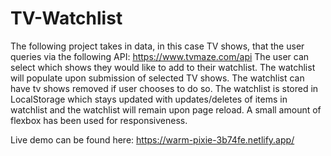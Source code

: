 # TV-Watchlist

The following project takes in data, in this case TV shows, that the user queries via the following API: https://www.tvmaze.com/api
The user can select which shows they would like to add to their watchlist.
The watchlist will populate upon submission of selected TV shows.
The watchlist can have tv shows removed if user chooses to do so.
The watchlist is stored in LocalStorage which stays updated with updates/deletes of items in watchlist and the watchlist will remain upon page reload. 
A small amount of flexbox has been used for responsiveness.

Live demo can be found here: https://warm-pixie-3b74fe.netlify.app/
